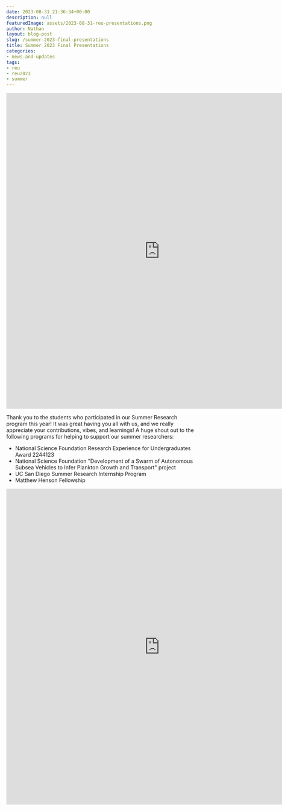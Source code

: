 ```yaml
---
date: 2023-08-31 21:36:34+00:00
description: null
featuredImage: assets/2023-08-31-reu-presentations.png
author: Nathan
layout: blog-post
slug: /summer-2023-final-presentations
title: Summer 2023 Final Presentations
categories:
- news-and-updates
tags:
- reu
- reu2023
- summer
---
```

<iframe width="814" height="839" src="https://www.youtube.com/embed/SlNWh68qTh0?si=XQ_-CxuDHWZ1_CCQ" title="YouTube video player" frameborder="0" allow="accelerometer; autoplay; clipboard-write; encrypted-media; gyroscope; picture-in-picture; web-share" allowfullscreen=""></iframe>

Thank you to the students who participated in our Summer Research program this year!  It was great having you all with us, and we really appreciate your contributions, vibes, and learnings!  A huge shout out to the following programs for helping to support our summer researchers:
  * National Science Foundation Research Experience for Undergraduates Award 2244123
  * National Science Foundation "Development of a Swarm of Autonomous Subsea Vehicles to Infer Plankton Growth and Transport" project
  * UC San Diego Summer Research Internship Program
  * Matthew Henson Fellowship

<iframe src="https://docs.google.com/presentation/d/e/2PACX-1vROUcIna2z7SJAdrVSSvoBK0TggeQVnaD_XUF0Fjow-3H0qZiCmV3CeUKAG52unHHzoh_TqL1YpssWK/embed?start=true&amp;loop=true&amp;delayms=3000" frameborder="0" width="814" height="839" allowfullscreen="true" mozallowfullscreen="true" webkitallowfullscreen="true"></iframe>